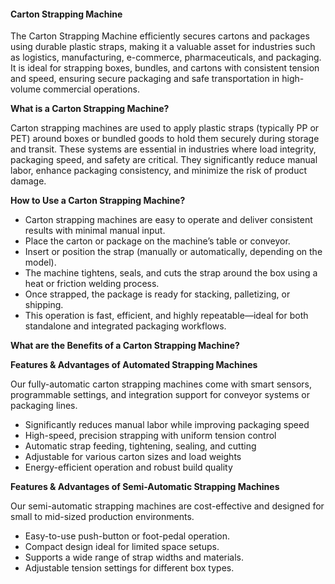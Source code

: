 #### **Carton Strapping Machine**

The Carton Strapping Machine efficiently secures cartons and packages using durable plastic straps, making it a valuable asset for industries such as logistics, manufacturing, e-commerce, pharmaceuticals, and packaging.
It is ideal for strapping boxes, bundles, and cartons with consistent tension and speed, ensuring secure packaging and safe transportation in high-volume commercial operations.

**What is a Carton Strapping Machine?**

Carton strapping machines are used to apply plastic straps (typically PP or PET) around boxes or bundled goods to hold them securely during storage and transit. These systems are essential in industries where load integrity, packaging speed, and safety are critical.
They significantly reduce manual labor, enhance packaging consistency, and minimize the risk of product damage.

**How to Use a Carton Strapping Machine?**

- Carton strapping machines are easy to operate and deliver consistent results with minimal manual input.
- Place the carton or package on the machine’s table or conveyor.
- Insert or position the strap (manually or automatically, depending on the model).
- The machine tightens, seals, and cuts the strap around the box using a heat or friction welding process.
- Once strapped, the package is ready for stacking, palletizing, or shipping.
- This operation is fast, efficient, and highly repeatable—ideal for both standalone and integrated packaging workflows.


**What are the Benefits of a Carton Strapping Machine?**

**Features & Advantages of Automated Strapping Machines**

Our fully-automatic carton strapping machines come with smart sensors, programmable settings, and integration support for conveyor systems or packaging lines.

- Significantly reduces manual labor while improving packaging speed
- High-speed, precision strapping with uniform tension control
- Automatic strap feeding, tightening, sealing, and cutting
- Adjustable for various carton sizes and load weights
- Energy-efficient operation and robust build quality

**Features & Advantages of Semi-Automatic Strapping Machines**

Our semi-automatic strapping machines are cost-effective and designed for small to mid-sized production environments.

- Easy-to-use push-button or foot-pedal operation.
- Compact design ideal for limited space setups.
- Supports a wide range of strap widths and materials.
- Adjustable tension settings for different box types.



